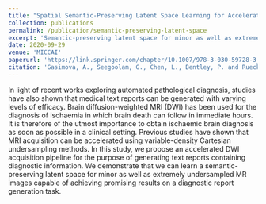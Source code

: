 ```yaml
---
title: "Spatial Semantic-Preserving Latent Space Learning for Accelerated DWI Diagnostic Report Generation"
collection: publications
permalink: /publication/semantic-preserving-latent-space
excerpt: 'Semantic-preserving latent space for minor as well as extremely undersampled MR images capable of achieving promising results on a diagnostic report generation task.'
date: 2020-09-29
venue: 'MICCAI'
paperurl: 'https://link.springer.com/chapter/10.1007/978-3-030-59728-3_33'
citation: 'Gasimova, A., Seegoolam, G., Chen, L., Bentley, P. and Rueckert, D., 2020, October. Spatial Semantic-Preserving Latent Space Learning for Accelerated DWI Diagnostic Report Generation. In *International Conference on Medical Image Computing and Computer-Assisted Intervention* (pp. 333-342). Springer, Cham.'
---
```

In light of recent works exploring automated pathological diagnosis, studies have also shown that medical text reports can be generated with varying levels of efficacy. Brain diffusion-weighted MRI (DWI) has been used for the diagnosis of ischaemia in which brain death can follow in immediate hours. It is therefore of the utmost importance to obtain ischaemic brain diagnosis as soon as possible in a clinical setting. Previous studies have shown that MRI acquisition can be accelerated using variable-density Cartesian undersampling methods. In this study, we propose an accelerated DWI acquisition pipeline for the purpose of generating text reports containing diagnostic information. We demonstrate that we can learn a semantic-preserving latent space for minor as well as extremely undersampled MR images capable of achieving promising results on a diagnostic report generation task.
